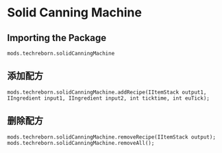 # Solid Canning Machine

## Importing the Package
`mods.techreborn.solidCanningMachine`

## 添加配方
```zenscript
mods.techreborn.solidCanningMachine.addRecipe(IItemStack output1, IIngredient input1, IIngredient input2, int ticktime, int euTick);
```

## 删除配方
```zenscript
mods.techreborn.solidCanningMachine.removeRecipe(IItemStack output);
mods.techreborn.solidCanningMachine.removeAll();
```